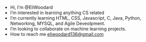 - Hi, I’m @EliWoodard
- I’m interested in learning anything CS related
- I’m currently learning HTML, CSS, Javascript, C, Java, Python, Networking, MYSQL, and Agile Deveolpment.
- I’m looking to collaborate on machine learning projects.
- How to reach me eliwoodard136@gmail.com

<!---
EliWoodard/EliWoodard is a ✨ special ✨ repository because its `README.md` (this file) appears on your GitHub profile.
You can click the Preview link to take a look at your changes.
--->
